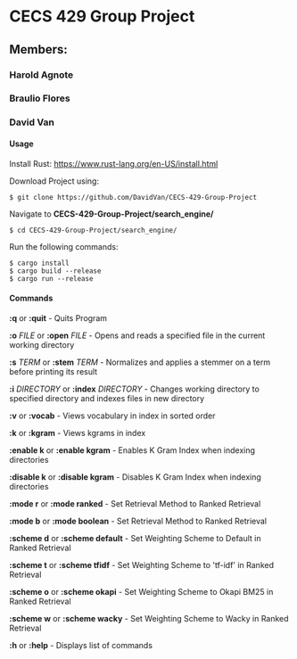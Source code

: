 # CECS 429 Group Project

## Members:

### Harold Agnote
### Braulio Flores
### David Van

#### Usage

Install Rust: https://www.rust-lang.org/en-US/install.html

Download Project using:

```
$ git clone https://github.com/DavidVan/CECS-429-Group-Project
```

Navigate to **CECS-429-Group-Project/search_engine/**

```
$ cd CECS-429-Group-Project/search_engine/
```

Run the following commands:

```
$ cargo install
$ cargo build --release
$ cargo run --release
```

#### Commands

**:q** or **:quit** - Quits Program

**:o** *FILE* or **:open** *FILE* - Opens and reads a specified file in the 
current working directory

**:s** *TERM* or **:stem** *TERM* - Normalizes and applies a stemmer on a term
before printing its result

**:i** *DIRECTORY* or **:index** *DIRECTORY* - Changes working directory to
specified directory and indexes files in new directory

**:v** or **:vocab** - Views vocabulary in index in sorted order

**:k** or **:kgram** - Views kgrams in index

**:enable k** or **:enable kgram** - Enables K Gram Index when indexing
directories

**:disable k** or **:disable kgram** - Disables K Gram Index when indexing
directories

**:mode r** or **:mode ranked** - Set Retrieval Method to Ranked Retrieval

**:mode b** or **:mode boolean** - Set Retrieval Method to Ranked Retrieval

**:scheme d** or **:scheme default** - Set Weighting Scheme to Default in Ranked
Retrieval

**:scheme t** or **:scheme tfidf** - Set Weighting Scheme to 'tf-idf' in Ranked
Retrieval

**:scheme o** or **:scheme okapi** - Set Weighting Scheme to Okapi BM25 in Ranked
Retrieval

**:scheme w** or **:scheme wacky** - Set Weighting Scheme to Wacky in Ranked
Retrieval

**:h** or **:help** - Displays list of commands
